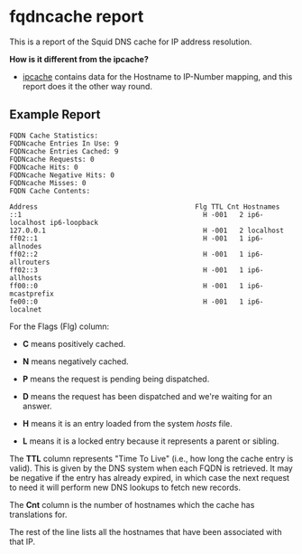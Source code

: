 # fqdncache report

This is a report of the Squid DNS cache for IP address resolution.

**How is it different from the ipcache?**

  - [ipcache](https://wiki.squid-cache.org/Features/CacheManager/FqdnCache/Features/CacheManager/IpCache#)
    contains data for the Hostname to IP-Number mapping, and this report
    does it the other way round.

## Example Report

    FQDN Cache Statistics:
    FQDNcache Entries In Use: 9
    FQDNcache Entries Cached: 9
    FQDNcache Requests: 0
    FQDNcache Hits: 0
    FQDNcache Negative Hits: 0
    FQDNcache Misses: 0
    FQDN Cache Contents:
    
    Address                                       Flg TTL Cnt Hostnames
    ::1                                             H -001   2 ip6-localhost ip6-loopback
    127.0.0.1                                       H -001   2 localhost
    ff02::1                                         H -001   1 ip6-allnodes
    ff02::2                                         H -001   1 ip6-allrouters
    ff02::3                                         H -001   1 ip6-allhosts
    ff00::0                                         H -001   1 ip6-mcastprefix
    fe00::0                                         H -001   1 ip6-localnet

For the Flags (Flg) column:

  - **C** means positively cached.

  - **N** means negatively cached.

  - **P** means the request is pending being dispatched.

  - **D** means the request has been dispatched and we're waiting for an
    answer.

  - **H** means it is an entry loaded from the system *hosts* file.

  - **L** means it is a locked entry because it represents a parent or
    sibling.

The **TTL** column represents "Time To Live" (i.e., how long the cache
entry is valid). This is given by the DNS system when each FQDN is
retrieved. It may be negative if the entry has already expired, in which
case the next request to need it will perform new DNS lookups to fetch
new records.

The **Cnt** column is the number of hostnames which the cache has
translations for.

The rest of the line lists all the hostnames that have been associated
with that IP.
